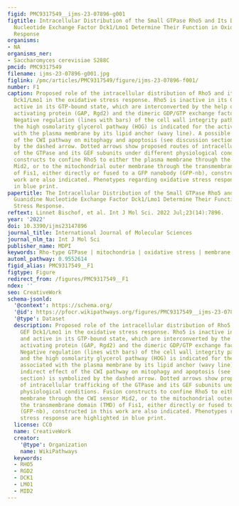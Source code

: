```yaml
---
figid: PMC9317549__ijms-23-07896-g001
figtitle: Intracellular Distribution of the Small GTPase Rho5 and Its Dimeric Guanidine
  Nucleotide Exchange Factor Dck1/Lmo1 Determine Their Function in Oxidative Stress
  Response
organisms:
- NA
organisms_ner:
- Saccharomyces cerevisiae S288C
pmcid: PMC9317549
filename: ijms-23-07896-g001.jpg
figlink: /pmc/articles/PMC9317549/figure/ijms-23-07896-f001/
number: F1
caption: Proposed role of the intracellular distribution of Rho5 and its dimeric GEF
  Dck1/Lmo1 in the oxidative stress response. Rho5 is inactive in its GDP-bound and
  active in its GTP-bound state, which are interconverted by the help of a GTPase
  activating protein (GAP, Rgd2) and the dimeric GDP/GTP exchange factor (GEF, Dck1/Lmo1).
  Negative regulation (lines with bars) of the cell wall integrity pathway (CWI) and
  the high osmolarity glycerol pathway (HOG) is indicated for the active Rho5 associated
  with the plasma membrane by its lipid anchor (wavy line). A possible indirect effect
  of the CWI pathway on mitophagy and apoptosis (see discussion section) is symbolized
  by the dashed arrow. Dotted arrows show proposed routes of intracellular trafficking
  of the GTPase and its GEF subunits under different physiological conditions. Fusion
  constructs to confine Rho5 to either the plasma membrane through the CWI sensor
  Mid2, or to the mitochondrial outer membrane through the transmembrane domain (TMD)
  of Fis1, either directly or fused to a GFP nanobody (GFP-nb), constructed in this
  work are also indicated. Phenotypes regarding oxidative stress response are highlighted
  in blue print.
papertitle: The Intracellular Distribution of the Small GTPase Rho5 and Its Dimeric
  Guanidine Nucleotide Exchange Factor Dck1/Lmo1 Determine Their Function in Oxidative
  Stress Response.
reftext: Linnet Bischof, et al. Int J Mol Sci. 2022 Jul;23(14):7896.
year: '2022'
doi: 10.3390/ijms23147896
journal_title: International Journal of Molecular Sciences
journal_nlm_ta: Int J Mol Sci
publisher_name: MDPI
keywords: Rho-type GTPase | mitochondria | oxidative stress | membrane trapping
automl_pathway: 0.9552614
figid_alias: PMC9317549__F1
figtype: Figure
redirect_from: /figures/PMC9317549__F1
ndex: ''
seo: CreativeWork
schema-jsonld:
  '@context': https://schema.org/
  '@id': https://pfocr.wikipathways.org/figures/PMC9317549__ijms-23-07896-g001.html
  '@type': Dataset
  description: Proposed role of the intracellular distribution of Rho5 and its dimeric
    GEF Dck1/Lmo1 in the oxidative stress response. Rho5 is inactive in its GDP-bound
    and active in its GTP-bound state, which are interconverted by the help of a GTPase
    activating protein (GAP, Rgd2) and the dimeric GDP/GTP exchange factor (GEF, Dck1/Lmo1).
    Negative regulation (lines with bars) of the cell wall integrity pathway (CWI)
    and the high osmolarity glycerol pathway (HOG) is indicated for the active Rho5
    associated with the plasma membrane by its lipid anchor (wavy line). A possible
    indirect effect of the CWI pathway on mitophagy and apoptosis (see discussion
    section) is symbolized by the dashed arrow. Dotted arrows show proposed routes
    of intracellular trafficking of the GTPase and its GEF subunits under different
    physiological conditions. Fusion constructs to confine Rho5 to either the plasma
    membrane through the CWI sensor Mid2, or to the mitochondrial outer membrane through
    the transmembrane domain (TMD) of Fis1, either directly or fused to a GFP nanobody
    (GFP-nb), constructed in this work are also indicated. Phenotypes regarding oxidative
    stress response are highlighted in blue print.
  license: CC0
  name: CreativeWork
  creator:
    '@type': Organization
    name: WikiPathways
  keywords:
  - RHO5
  - RGD2
  - DCK1
  - LMO1
  - MID2
---
```

